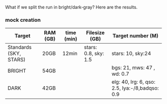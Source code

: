 What if we split the run in bright/dark-gray? Here are the results.

### mock creation

| Target | RAM (GB)| time (min) | Filesize (GB) | Target number (M)|
| ------ | ----- | -------- | --- | ------ |
|Standards (SKY, STARS)| 20GB| 12min | stars: 0.8, sky: 1.5 | stars: 10, sky:24 | 
|BRIGHT | 54GB|  |  | bgs: 21, mws: 47 , wd: 0.7| 
|DARK | 42GB|  |  | elg: 40, lrg: 6, qso: 2.5, lya:-/8,badqso: 0.9| 

